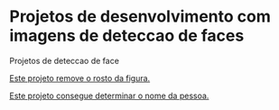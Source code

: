 # Projetos de desenvolvimento com imagens de deteccao de faces

Projetos de deteccao de face

[Este projeto remove o rosto da figura.](/data_science/estudo/face_detection_crop.py)


[Este projeto consegue determinar o nome da pessoa.](/data_science/estudo/face_detection_name.py)
